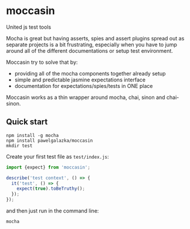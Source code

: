 # moccasin
United js test tools

Mocha is great but having asserts, spies and assert plugins spread out as separate projects is a bit frustrating,
especially when you have to jump around all of the different documentations or setup test environment.

Moccasin try to solve that by:
- providing all of the mocha components together already setup
- simple and predictable jasmine expectations interface
- documentation for expectations/spies/tests in ONE place

Moccasin works as a thin wrapper around mocha, chai, sinon and chai-sinon.

## Quick start

```
npm install -g mocha
npm install pawelgalazka/moccasin
mkdir test
```

Create your first test file as `test/index.js`:

```javascript
import {expect} from 'moccasin';

describe('test context', () => {
  it('test', () => {
    expect(true).toBeTruthy();
  });
});
```
and then just run in the command line:

```
mocha
```
